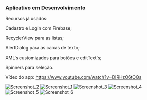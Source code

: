 ### Aplicativo em Desenvolvimento




Recursos já usados:

Cadastro e Login com Firebase;

RecyclerView para as listas;

AlertDialog para as caixas de texto;

XML's customizados para botões e editText's;

Spinners para seleção.

Vídeo do app:
https://www.youtube.com/watch?v=DIRHzO6tOQs

![Screenshot_2](https://user-images.githubusercontent.com/47503233/147622766-70e1d97e-9a88-4c66-ac63-58f10bddd54b.png)
![Screenshot_1](https://user-images.githubusercontent.com/47503233/147622762-3409bcd0-e2bb-4f0d-896e-66cf2e9cdfa9.png)
![Screenshot_3](https://user-images.githubusercontent.com/47503233/147622767-c27a9a38-1d80-47c5-8e40-30d3b046e472.png)
![Screenshot_4](https://user-images.githubusercontent.com/47503233/147622771-a356ae8e-966b-47fe-ba86-0fea286a7b30.png)
![Screenshot_5](https://user-images.githubusercontent.com/47503233/147622772-aa728fac-fd81-4d5a-8f8b-610fcc5ef1e9.png)
![Screenshot_6](https://user-images.githubusercontent.com/47503233/147622774-6779cb4b-cd52-4422-98b9-35aea379f2b8.png)
